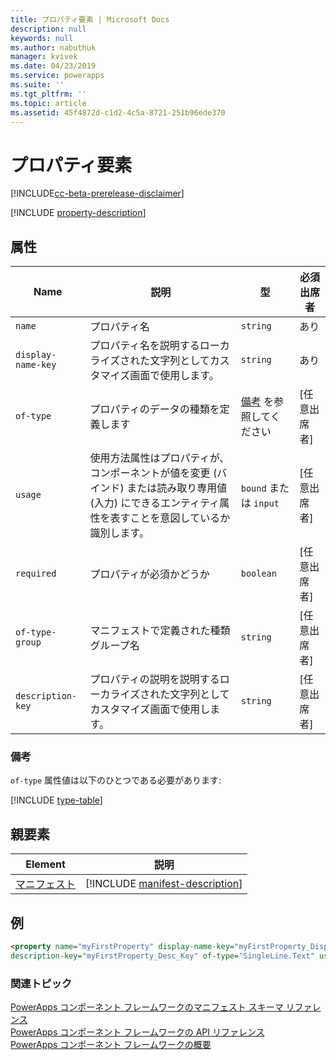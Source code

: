 ```yaml
---
title: プロパティ要素 | Microsoft Docs
description: null
keywords: null
ms.author: nabuthuk
manager: kvivek
ms.date: 04/23/2019
ms.service: powerapps
ms.suite: ''
ms.tgt_pltfrm: ''
ms.topic: article
ms.assetid: 45f4872d-c1d2-4c5a-8721-251b96ede370
---
```


# <a name="property-element"></a>プロパティ要素

[!INCLUDE[cc-beta-prerelease-disclaimer](../../../includes/cc-beta-prerelease-disclaimer.md)]

[!INCLUDE [property-description](includes/property-description.md)]

## <a name="attributes"></a>属性

|Name|説明|型|必須出席者|
|--|--|--|--|
|`name`|プロパティ名|`string`|あり|
|`display-name-key`|プロパティ名を説明するローカライズされた文字列としてカスタマイズ画面で使用します。|`string`|あり|
|`of-type`|プロパティのデータの種類を定義します|[備考](#remarks) を参照してください|[任意出席者]|
|`usage`|使用方法属性はプロパティが、コンポーネントが値を変更 (バインド) または読み取り専用値 (入力) にできるエンティティ属性を表すことを意図しているか識別します。|`bound` または `input`|[任意出席者]|
|`required`|プロパティが必須かどうか|`boolean`|[任意出席者]|
|`of-type-group`|マニフェストで定義された種類グループ名|`string`|[任意出席者]|
|`description-key`|プロパティの説明を説明するローカライズされた文字列としてカスタマイズ画面で使用します。|`string`|[任意出席者]|

### <a name="remarks"></a>備考

`of-type` 属性値は以下のひとつである必要があります:

[!INCLUDE [type-table](includes/type-table.md)]

## <a name="parent-elements"></a>親要素

|Element|説明|
|--|--|
|[マニフェスト](manifest.md)|[!INCLUDE [manifest-description](includes/manifest-description.md)]|


## <a name="example"></a>例

```xml
<property name="myFirstProperty" display-name-key="myFirstProperty_Display_Key" 
description-key="myFirstProperty_Desc_Key" of-type="SingleLine.Text" usage="bound" required="true" />
```

### <a name="related-topics"></a>関連トピック

[PowerApps コンポーネント フレームワークのマニフェスト スキーマ リファレンス](index.md)<br/>
[PowerApps コンポーネント フレームワークの API リファレンス](../reference/index.md)<br/>
[PowerApps コンポーネント フレームワークの概要](../overview.md)
